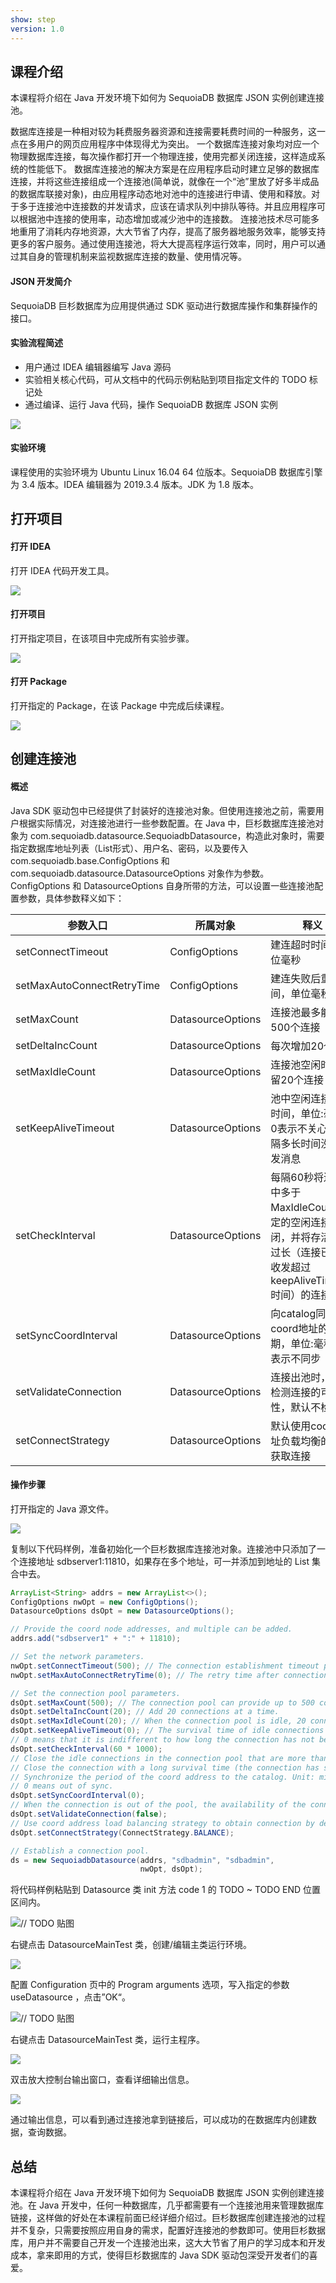 ```yaml
---
show: step
version: 1.0
---
```


## 课程介绍

本课程将介绍在 Java 开发环境下如何为 SequoiaDB 数据库 JSON 实例创建连接池。

数据库连接是一种相对较为耗费服务器资源和连接需要耗费时间的一种服务，这一点在多用户的网页应用程序中体现得尤为突出。 一个数据库连接对象均对应一个物理数据库连接，每次操作都打开一个物理连接，使用完都关闭连接，这样造成系统的性能低下。 数据库连接池的解决方案是在应用程序启动时建立足够的数据库连接，并将这些连接组成一个连接池(简单说，就像在一个“池”里放了好多半成品的数据库联接对象)，由应用程序动态地对池中的连接进行申请、使用和释放。对于多于连接池中连接数的并发请求，应该在请求队列中排队等待。并且应用程序可以根据池中连接的使用率，动态增加或减少池中的连接数。 连接池技术尽可能多地重用了消耗内存地资源，大大节省了内存，提高了服务器地服务效率，能够支持更多的客户服务。通过使用连接池，将大大提高程序运行效率，同时，用户可以通过其自身的管理机制来监视数据库连接的数量、使用情况等。

#### JSON 开发简介

SequoiaDB 巨杉数据库为应用提供通过 SDK 驱动进行数据库操作和集群操作的接口。

#### 实验流程简述

- 用户通过 IDEA 编辑器编写 Java 源码
- 实验相关核心代码，可从文档中的代码示例粘贴到项目指定文件的 TODO 标记处
- 通过编译、运行 Java 代码，操作 SequoiaDB 数据库 JSON 实例

![](https://doc.shiyanlou.com/courses/1736/1207281/7b1731fc121e3b460dcd9841eb0218a6-0)

#### 实验环境

课程使用的实验环境为 Ubuntu Linux 16.04 64 位版本。SequoiaDB 数据库引擎为 3.4 版本。IDEA 编辑器为 2019.3.4 版本。JDK 为 1.8 版本。

## 打开项目

#### 打开 IDEA

打开 IDEA 代码开发工具。

![](https://doc.shiyanlou.com/courses/1736/1207281/06650396616c742995bb63fcf933fac5-0)

#### 打开项目

打开指定项目，在该项目中完成所有实验步骤。

![](https://doc.shiyanlou.com/courses/1736/1207281/9f17386c8098e8f4e46634f208fcd36b-0)

#### 打开 Package

打开指定的 Package，在该 Package 中完成后续课程。

![](https://doc.shiyanlou.com/courses/1736/1207281/d960ca84f22a06f3ceaf4bb4f354a92e-0)

## 创建连接池

#### 概述

Java SDK 驱动包中已经提供了封装好的连接池对象。但使用连接池之前，需要用户根据实际情况，对连接池进行一些参数配置。在 Java 中，巨杉数据库连接池对象为 com.sequoiadb.datasource.SequoiadbDatasource，构造此对象时，需要指定数据库地址列表（List形式）、用户名、密码，以及要传入 com.sequoiadb.base.ConfigOptions 和 com.sequoiadb.datasource.DatasourceOptions 对象作为参数。ConfigOptions 和 DatasourceOptions  自身所带的方法，可以设置一些连接池配置参数，具体参数释义如下：

| 参数入口                   | 所属对象          | 释义                                                         |
| -------------------------- | ----------------- | ------------------------------------------------------------ |
| setConnectTimeout          | ConfigOptions     | 建连超时时间，单位毫秒                                       |
| setMaxAutoConnectRetryTime | ConfigOptions     | 建连失败后重试时间，单位毫秒                                 |
| setMaxCount                | DatasourceOptions | 连接池最多能提供500个连接                                    |
| setDeltaIncCount           | DatasourceOptions | 每次增加20个连接                                             |
| setMaxIdleCount            | DatasourceOptions | 连接池空闲时，保留20个连接                                   |
| setKeepAliveTimeout        | DatasourceOptions | 池中空闲连接存活时间，单位:毫秒，0表示不关心连接隔多长时间没有收发消息 |
| setCheckInterval           | DatasourceOptions | 每隔60秒将连接池中多于 MaxIdleCount限定的空闲连接关闭，并将存活时间过长（连接已停止收发超过keepAliveTimeout时间）的连接关闭 |
| setSyncCoordInterval       | DatasourceOptions | 向catalog同步coord地址的周期，单位:毫秒，0表示不同步         |
| setValidateConnection      | DatasourceOptions | 连接出池时，是否检测连接的可用性，默认不检测                 |
| setConnectStrategy         | DatasourceOptions | 默认使用coord地址负载均衡的策略获取连接                      |



#### 操作步骤

打开指定的 Java 源文件。

![](https://doc.shiyanlou.com/courses/1736/1207281/45a2db4bae85e8977debf4fa5c6c3737-0)

复制以下代码样例，准备初始化一个巨杉数据库连接池对象。连接池中只添加了一个连接地址 sdbserver1:11810，如果存在多个地址，可一并添加到地址的 List 集合中去。

```java
ArrayList<String> addrs = new ArrayList<>();
ConfigOptions nwOpt = new ConfigOptions();
DatasourceOptions dsOpt = new DatasourceOptions();

// Provide the coord node addresses, and multiple can be added.
addrs.add("sdbserver1" + ":" + 11810);

// Set the network parameters.
nwOpt.setConnectTimeout(500); // The connection establishment timeout period is 500ms
nwOpt.setMaxAutoConnectRetryTime(0); // The retry time after connection establishment fails is 0ms

// Set the connection pool parameters.
dsOpt.setMaxCount(500); // The connection pool can provide up to 500 connections.
dsOpt.setDeltaIncCount(20); // Add 20 connections at a time.
dsOpt.setMaxIdleCount(20); // When the connection pool is idle, 20 connections are reserved.
dsOpt.setKeepAliveTimeout(0); // The survival time of idle connections in the pool. Unit: ms.
// 0 means that it is indifferent to how long the connection has not been sent or received.
dsOpt.setCheckInterval(60 * 1000); 
// Close the idle connections in the connection pool that are more than MaxIdleCount limit every 60 seconds.
// Close the connection with a long survival time (the connection has stopped sending and receiving beyond the keepAliveTimeout time). 
// Synchronize the period of the coord address to the catalog. Unit: milliseconds.
// 0 means out of sync.
dsOpt.setSyncCoordInterval(0);
// When the connection is out of the pool, the availability of the connection is checked. The default is non-detection.
dsOpt.setValidateConnection(false);
// Use coord address load balancing strategy to obtain connection by default.
dsOpt.setConnectStrategy(ConnectStrategy.BALANCE);

// Establish a connection pool.
ds = new SequoiadbDatasource(addrs, "sdbadmin", "sdbadmin",
                             nwOpt, dsOpt);
```

将代码样例粘贴到 Datasource 类 init 方法 code 1 的 TODO ~ TODO END 位置区间内。

![// TODO 贴图](https://doc.shiyanlou.com/courses/1736/1207281/e3afd4f19de2e53e1a8eb2fd874cf527-0)

右键点击 DatasourceMainTest 类，创建/编辑主类运行环境。

![](https://doc.shiyanlou.com/courses/1736/1207281/fb4ed0c0cca751b72ab62f896cd012d8-0)

配置 Configuration 页中的 Program arguments 选项，写入指定的参数 useDatasource ，点击”OK“。

![// TODO 贴图](https://doc.shiyanlou.com/courses/1736/1207281/805bf0f63297f518fc93408efe62fd2d-0) 

右键点击 DatasourceMainTest 类，运行主程序。

![](https://doc.shiyanlou.com/courses/1736/1207281/cd64be8425c7d5f6e4b50ddb5574986a-0)

双击放大控制台输出窗口，查看详细输出信息。

![](https://doc.shiyanlou.com/courses/1736/1207281/7d0a0f2fb56a94caa5fb60f5282d4856-0)

通过输出信息，可以看到通过连接池拿到链接后，可以成功的在数据库内创建数据，查询数据。

## 总结

本课程将介绍在 Java 开发环境下如何为 SequoiaDB 数据库 JSON 实例创建连接池。在 Java 开发中，任何一种数据库，几乎都需要有一个连接池用来管理数据库链接，这样做的好处在本课程前面已经详细介绍过。巨杉数据库创建连接池的过程并不复杂，只需要按照应用自身的需求，配置好连接池的参数即可。使用巨杉数据库，用户并不需要自己开发一个连接池出来，这大大节省了用户的学习成本和开发成本，拿来即用的方式，使得巨杉数据库的 Java SDK 驱动包深受开发者们的喜爱。

